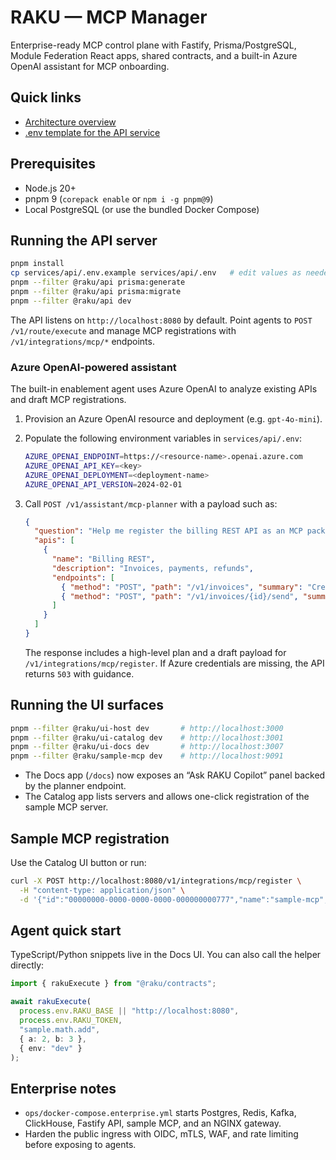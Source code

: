 # RAKU — MCP Manager

Enterprise-ready MCP control plane with Fastify, Prisma/PostgreSQL, Module Federation React apps, shared contracts, and a built-in Azure OpenAI assistant for MCP onboarding.

## Quick links

- [Architecture overview](./architecture.md)
- [.env template for the API service](./services/api/.env.example)

## Prerequisites

- Node.js 20+
- pnpm 9 (`corepack enable` or `npm i -g pnpm@9`)
- Local PostgreSQL (or use the bundled Docker Compose)

## Running the API server

```bash
pnpm install
cp services/api/.env.example services/api/.env   # edit values as needed
pnpm --filter @raku/api prisma:generate
pnpm --filter @raku/api prisma:migrate
pnpm --filter @raku/api dev
```

The API listens on `http://localhost:8080` by default. Point agents to `POST /v1/route/execute` and manage MCP registrations with `/v1/integrations/mcp/*` endpoints.

### Azure OpenAI-powered assistant

The built-in enablement agent uses Azure OpenAI to analyze existing APIs and draft MCP registrations.

1. Provision an Azure OpenAI resource and deployment (e.g. `gpt-4o-mini`).
2. Populate the following environment variables in `services/api/.env`:

   ```bash
   AZURE_OPENAI_ENDPOINT=https://<resource-name>.openai.azure.com
   AZURE_OPENAI_API_KEY=<key>
   AZURE_OPENAI_DEPLOYMENT=<deployment-name>
   AZURE_OPENAI_API_VERSION=2024-02-01
   ```

3. Call `POST /v1/assistant/mcp-planner` with a payload such as:

   ```json
   {
     "question": "Help me register the billing REST API as an MCP pack",
     "apis": [
       {
         "name": "Billing REST",
         "description": "Invoices, payments, refunds",
         "endpoints": [
           { "method": "POST", "path": "/v1/invoices", "summary": "Create invoice" },
           { "method": "POST", "path": "/v1/invoices/{id}/send", "summary": "Send invoice" }
         ]
       }
     ]
   }
   ```

   The response includes a high-level plan and a draft payload for `/v1/integrations/mcp/register`. If Azure credentials are missing, the API returns `503` with guidance.

## Running the UI surfaces

```bash
pnpm --filter @raku/ui-host dev       # http://localhost:3000
pnpm --filter @raku/ui-catalog dev    # http://localhost:3001
pnpm --filter @raku/ui-docs dev       # http://localhost:3007
pnpm --filter @raku/sample-mcp dev    # http://localhost:9091
```

- The Docs app (`/docs`) now exposes an “Ask RAKU Copilot” panel backed by the planner endpoint.
- The Catalog app lists servers and allows one-click registration of the sample MCP server.

## Sample MCP registration

Use the Catalog UI button or run:

```bash
curl -X POST http://localhost:8080/v1/integrations/mcp/register \
  -H "content-type: application/json" \
  -d '{"id":"00000000-0000-0000-0000-000000000777","name":"sample-mcp","baseUrl":"http://localhost:9091","auth":{"type":"none"},"capabilities":[{"intent":"sample.echo","verbs":["action"]},{"intent":"sample.math.add","verbs":["action"]}],"env":"dev","tags":["demo"]}'
```

## Agent quick start

TypeScript/Python snippets live in the Docs UI. You can also call the helper directly:

```ts
import { rakuExecute } from "@raku/contracts";

await rakuExecute(
  process.env.RAKU_BASE || "http://localhost:8080",
  process.env.RAKU_TOKEN,
  "sample.math.add",
  { a: 2, b: 3 },
  { env: "dev" }
);
```

## Enterprise notes

- `ops/docker-compose.enterprise.yml` starts Postgres, Redis, Kafka, ClickHouse, Fastify API, sample MCP, and an NGINX gateway.
- Harden the public ingress with OIDC, mTLS, WAF, and rate limiting before exposing to agents.
